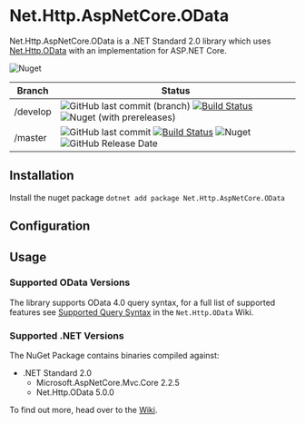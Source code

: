# Net.Http.AspNetCore.OData

Net.Http.AspNetCore.OData is a .NET Standard 2.0 library which uses [Net.Http.OData](https://github.com/Net-Http-OData/Net.Http.OData) with an implementation for ASP.NET Core.

![Nuget](https://img.shields.io/nuget/dt/Net.Http.AspNetCore.OData)

|Branch|Status|
|------|------|
|/develop|![GitHub last commit (branch)](https://img.shields.io/github/last-commit/Net-Http-OData/Net.Http.AspNetCore.OData/develop) [![Build Status](https://dev.azure.com/trevorpilley/Net.Http.OData/_apis/build/status/Net-Http-OData.Net.Http.AspNetCore.OData?branchName=develop)](https://dev.azure.com/trevorpilley/Net.Http.OData/_build/latest?definitionId=27&branchName=develop) ![Nuget (with prereleases)](https://img.shields.io/nuget/vpre/Net.Http.AspNetCore.OData)|
|/master|![GitHub last commit](https://img.shields.io/github/last-commit/Net-Http-OData/Net.Http.AspNetCore.OData/master) [![Build Status](https://dev.azure.com/trevorpilley/Net.Http.OData/_apis/build/status/Net-Http-OData.Net.Http.AspNetCore.OData?branchName=master)](https://dev.azure.com/trevorpilley/Net.Http.OData/_build/latest?definitionId=27&branchName=master) ![Nuget](https://img.shields.io/nuget/v/Net.Http.AspNetCore.OData) ![GitHub Release Date](https://img.shields.io/github/release-date/Net-Http-OData/Net.Http.AspNetCore.OData)|

## Installation

Install the nuget package `dotnet add package Net.Http.AspNetCore.OData`

## Configuration


## Usage
### Supported OData Versions

The library supports OData 4.0 query syntax, for a full list of supported features see [Supported Query Syntax](https://github.com/Net-Http-OData/Net.Http.OData/wiki/Supported-Query-Syntax) in the `Net.Http.OData` Wiki.

### Supported .NET Versions

The NuGet Package contains binaries compiled against:

* .NET Standard 2.0
  * Microsoft.AspNetCore.Mvc.Core 2.2.5
  * Net.Http.OData 5.0.0

To find out more, head over to the [Wiki](https://github.com/Net-Http-OData/Net.Http.AspNetCore.OData/wiki).
